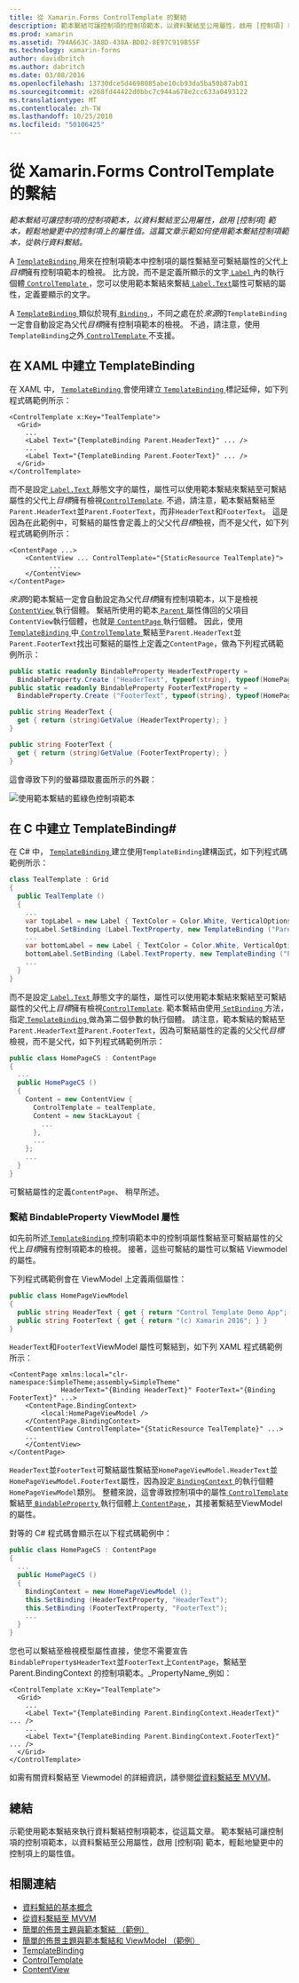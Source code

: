 ```yaml
---
title: 從 Xamarin.Forms ControlTemplate 的繫結
description: 範本繫結可讓控制項的控制項範本，以資料繫結至公用屬性，啟用 [控制項] 範本，輕鬆地變更中的控制項上的屬性值。 這篇文章示範如何使用範本繫結控制項範本，從執行資料繫結。
ms.prod: xamarin
ms.assetid: 794A663C-3A8D-438A-BD02-8E97C919B55F
ms.technology: xamarin-forms
author: davidbritch
ms.author: dabritch
ms.date: 03/08/2016
ms.openlocfilehash: 13730dce5d4698085abe10cb93da5ba50b87ab01
ms.sourcegitcommit: e268fd44422d0bbc7c944a678e2cc633a0493122
ms.translationtype: MT
ms.contentlocale: zh-TW
ms.lasthandoff: 10/25/2018
ms.locfileid: "50106425"
---
```

# <a name="binding-from-a-xamarinforms-controltemplate"></a>從 Xamarin.Forms ControlTemplate 的繫結

_範本繫結可讓控制項的控制項範本，以資料繫結至公用屬性，啟用 [控制項] 範本，輕鬆地變更中的控制項上的屬性值。這篇文章示範如何使用範本繫結控制項範本，從執行資料繫結。_

A [ `TemplateBinding` ](xref:Xamarin.Forms.TemplateBinding)用來在控制項範本中控制項的屬性繫結至可繫結屬性的父代上*目標*擁有控制項範本的檢視。 比方說，而不是定義所顯示的文字[ `Label` ](xref:Xamarin.Forms.Label)內的執行個體[ `ControlTemplate` ](xref:Xamarin.Forms.ControlTemplate)，您可以使用範本繫結來繫結[ `Label.Text`](xref:Xamarin.Forms.Label.Text)屬性可繫結的屬性，定義要顯示的文字。

A [ `TemplateBinding` ](xref:Xamarin.Forms.TemplateBinding)類似於現有[ `Binding` ](xref:Xamarin.Forms.Binding)，不同之處在於*來源*的`TemplateBinding`一定會自動設定為父代*目標*擁有控制項範本的檢視。 不過，請注意，使用`TemplateBinding`之外[ `ControlTemplate` ](xref:Xamarin.Forms.ControlTemplate)不支援。

## <a name="creating-a-templatebinding-in-xaml"></a>在 XAML 中建立 TemplateBinding

在 XAML 中， [ `TemplateBinding` ](xref:Xamarin.Forms.TemplateBinding)會使用建立[ `TemplateBinding` ](xref:Xamarin.Forms.Xaml.TemplateBindingExtension)標記延伸，如下列程式碼範例所示：

```xaml
<ControlTemplate x:Key="TealTemplate">
  <Grid>
    ...
    <Label Text="{TemplateBinding Parent.HeaderText}" ... />
    ...
    <Label Text="{TemplateBinding Parent.FooterText}" ... />
  </Grid>
</ControlTemplate>
```

而不是設定[ `Label.Text` ](xref:Xamarin.Forms.Label.Text)靜態文字的屬性，屬性可以使用範本繫結來繫結至可繫結屬性的父代上*目標*擁有檢視[`ControlTemplate`](xref:Xamarin.Forms.ControlTemplate). 不過，請注意，範本繫結繫結至`Parent.HeaderText`並`Parent.FooterText`，而非`HeaderText`和`FooterText`。 這是因為在此範例中，可繫結的屬性會定義上的父父代*目標*檢視，而不是父代，如下列程式碼範例所示：

```xaml
<ContentPage ...>
    <ContentView ... ControlTemplate="{StaticResource TealTemplate}">
          ...
    </ContentView>
</ContentPage>
```

*來源*的範本繫結一定會自動設定為父代*目標*擁有控制項範本，以下是檢視[ `ContentView` ](xref:Xamarin.Forms.ContentView)執行個體。 繫結所使用的範本[ `Parent` ](xref:Xamarin.Forms.Element.Parent)屬性傳回的父項目`ContentView`執行個體，也就是[ `ContentPage` ](xref:Xamarin.Forms.ContentPage)執行個體。 因此，使用[ `TemplateBinding` ](xref:Xamarin.Forms.TemplateBinding)中[ `ControlTemplate` ](xref:Xamarin.Forms.ControlTemplate)繫結至`Parent.HeaderText`並`Parent.FooterText`找出可繫結的屬性上定義之`ContentPage`，做為下列程式碼範例所示：

```csharp
public static readonly BindableProperty HeaderTextProperty =
  BindableProperty.Create ("HeaderText", typeof(string), typeof(HomePage), "Control Template Demo App");
public static readonly BindableProperty FooterTextProperty =
  BindableProperty.Create ("FooterText", typeof(string), typeof(HomePage), "(c) Xamarin 2016");

public string HeaderText {
  get { return (string)GetValue (HeaderTextProperty); }
}

public string FooterText {
  get { return (string)GetValue (FooterTextProperty); }
}
```

這會導致下列的螢幕擷取畫面所示的外觀：

![](template-binding-images/teal-theme.png "使用範本繫結的藍綠色控制項範本")

## <a name="creating-a-templatebinding-in-c35"></a>在 C 中建立 TemplateBinding&#35;

在 C# 中， [ `TemplateBinding` ](xref:Xamarin.Forms.TemplateBinding)建立使用`TemplateBinding`建構函式，如下列程式碼範例所示：

```csharp
class TealTemplate : Grid
{
  public TealTemplate ()
  {
    ...
    var topLabel = new Label { TextColor = Color.White, VerticalOptions = LayoutOptions.Center };
    topLabel.SetBinding (Label.TextProperty, new TemplateBinding ("Parent.HeaderText"));
    ...
    var bottomLabel = new Label { TextColor = Color.White, VerticalOptions = LayoutOptions.Center };
    bottomLabel.SetBinding (Label.TextProperty, new TemplateBinding ("Parent.FooterText"));
    ...
  }
}
```

而不是設定[ `Label.Text` ](xref:Xamarin.Forms.Label.Text)靜態文字的屬性，屬性可以使用範本繫結來繫結至可繫結屬性的父代上*目標*擁有檢視[`ControlTemplate`](xref:Xamarin.Forms.ControlTemplate). 範本繫結由使用[ `SetBinding` ](xref:Xamarin.Forms.BindableObject.SetBinding(Xamarin.Forms.BindableProperty,Xamarin.Forms.BindingBase))方法，指定[ `TemplateBinding` ](xref:Xamarin.Forms.TemplateBinding)做為第二個參數的執行個體。 請注意，範本繫結的繫結至`Parent.HeaderText`並`Parent.FooterText`，因為可繫結屬性的定義的父父代*目標*檢視，而不是父代，如下列程式碼範例所示：

```csharp
public class HomePageCS : ContentPage
{
  ...
  public HomePageCS ()
  {
    Content = new ContentView {
      ControlTemplate = tealTemplate,
      Content = new StackLayout {
        ...
      },
      ...
    };
    ...
  }
}
```

可繫結屬性的定義`ContentPage`、 稍早所述。

### <a name="binding-a-bindableproperty-to-a-viewmodel-property"></a>繫結 BindableProperty ViewModel 屬性

如先前所述[ `TemplateBinding` ](xref:Xamarin.Forms.TemplateBinding)控制項範本中的控制項屬性繫結至可繫結屬性的父代上*目標*擁有控制項範本的檢視。 接著，這些可繫結的屬性可以繫結 Viewmodel 的屬性。

下列程式碼範例會在 ViewModel 上定義兩個屬性：

```csharp
public class HomePageViewModel
{
  public string HeaderText { get { return "Control Template Demo App"; } }
  public string FooterText { get { return "(c) Xamarin 2016"; } }
}
```

`HeaderText`和`FooterText`ViewModel 屬性可繫結到，如下列 XAML 程式碼範例所示：

```xaml
<ContentPage xmlns:local="clr-namespace:SimpleTheme;assembly=SimpleTheme"
             HeaderText="{Binding HeaderText}" FooterText="{Binding FooterText}" ...>
    <ContentPage.BindingContext>
        <local:HomePageViewModel />
    </ContentPage.BindingContext>
    <ContentView ControlTemplate="{StaticResource TealTemplate}" ...>
    ...
    </ContentView>
</ContentPage>
```

`HeaderText`並`FooterText`可繫結屬性繫結至`HomePageViewModel.HeaderText`並`HomePageViewModel.FooterText`屬性，因為設定[ `BindingContext` ](xref:Xamarin.Forms.BindableObject.BindingContext)的執行個體`HomePageViewModel`類別。 整體來說，這會導致控制項中的屬性[ `ControlTemplate` ](xref:Xamarin.Forms.ControlTemplate)繫結至[ `BindableProperty` ](xref:Xamarin.Forms.BindableProperty)執行個體上[ `ContentPage` ](xref:Xamarin.Forms.ContentPage)，其接著繫結至ViewModel 的屬性。

對等的 C# 程式碼會顯示在以下程式碼範例中：

```csharp
public class HomePageCS : ContentPage
{
  ...
  public HomePageCS ()
  {
    BindingContext = new HomePageViewModel ();
    this.SetBinding (HeaderTextProperty, "HeaderText");
    this.SetBinding (FooterTextProperty, "FooterText");
    ...
  }
}
```

您也可以繫結至檢視模型屬性直接，使您不需要宣告`BindableProperty`s`HeaderText`並`FooterText`上`ContentPage`，繫結至 Parent.BindingContext 的控制項範本。_PropertyName_例如：

```xaml
<ControlTemplate x:Key="TealTemplate">
  <Grid>
    ...
    <Label Text="{TemplateBinding Parent.BindingContext.HeaderText}" ... />
    ...
    <Label Text="{TemplateBinding Parent.BindingContext.FooterText}" ... />
  </Grid>
</ControlTemplate>
```

如需有關資料繫結至 Viewmodel 的詳細資訊，請參閱[從資料繫結至 MVVM](~/xamarin-forms/xaml/xaml-basics/data-bindings-to-mvvm.md)。

## <a name="summary"></a>總結

示範使用範本繫結來執行資料繫結控制項範本，從這篇文章。 範本繫結可讓控制項的控制項範本，以資料繫結至公用屬性，啟用 [控制項] 範本，輕鬆地變更中的控制項上的屬性值。

## <a name="related-links"></a>相關連結

- [資料繫結的基本概念](~/xamarin-forms/xaml/xaml-basics/data-binding-basics.md)
- [從資料繫結至 MVVM](~/xamarin-forms/xaml/xaml-basics/data-bindings-to-mvvm.md)
- [簡單的佈景主題與範本繫結 （範例）](https://developer.xamarin.com/samples/xamarin-forms/templates/controltemplates/simplethemewithtemplatebinding/)
- [簡單的佈景主題與範本繫結和 ViewModel （範例）](https://developer.xamarin.com/samples/xamarin-forms/templates/controltemplates/simplethemewithtemplatebindingandviewmodel/)
- [TemplateBinding](xref:Xamarin.Forms.TemplateBinding)
- [ControlTemplate](xref:Xamarin.Forms.ControlTemplate)
- [ContentView](xref:Xamarin.Forms.ContentView)
